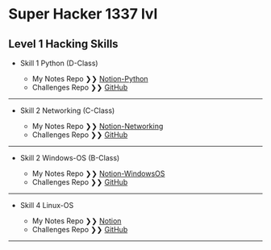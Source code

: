 # Super Hacker 1337 lvl

## Level 1 Hacking Skills

- Skill 1 Python (D-Class)

  - My Notes Repo ❯❯  [Notion-Python](https://el5ateb.notion.site/python)
  - Challenges Repo ❯❯  [GitHub](https://github.com/elkhateb-22/Hackers_Association_Challenges/tree/main/skill-1_Scripting_py)

----------------------------------------------

- Skill 2 Networking (C-Class)

  - My Notes Repo ❯❯  [Notion-Networking](https://el5ateb.notion.site/networking101)
  - Challenges Repo ❯❯   [GitHub](https://github.com/elkhateb-22/Hackers_Association_Challenges/tree/main/skill-2_Networking)

----------------------------------------------

- Skill 2 Windows-OS (B-Class)

  - My Notes Repo ❯❯  [Notion-WindowsOS](https://el5ateb.notion.site/windows-os)
  - Challenges Repo ❯❯  [GitHub](https://github.com/elkhateb-22/Hackers_Association_Challenges/tree/main/skill-3_WindowsOS)

----------------------------------------------

- Skill 4 Linux-OS

  - My Notes Repo ❯❯  [Notion](https://el5ateb.notion.site/linux-os)
  - Challenges Repo ❯❯  [GitHub](https://github.com/elkhateb-22/Hackers_Association_Challenges/tree/main/skill-4_LinuxOS)

----------------------------------------------
